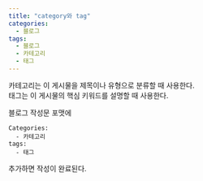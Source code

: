 ```yaml
---
title: "category와 tag"
categories:
  - 블로그
tags:
  - 블로그
  - 카테고리
  - 태그
---
```


카테고리는 이 게시물을 제목이나 유형으로 분류할 때 사용한다.  
태그는 이 게시물의 핵심 키워드를 설명할 때 사용한다.  

블로그 작성문 포맷에
```
Categories:
  - 카테고리
tags:
  - 태그
```

추가하면 작성이 완료된다.
